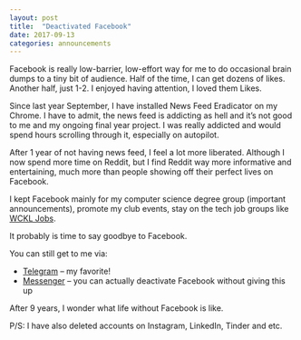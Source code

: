 ```yaml
---
layout: post
title:  "Deactivated Facebook"
date: 2017-09-13
categories: announcements
---
```


Facebook is really low-barrier, low-effort way for me to do occasional brain dumps to a tiny bit of audience. Half of the time, I can get dozens of likes. Another half, just 1-2. I enjoyed having attention, I loved them Likes.

Since last year September, I have installed News Feed Eradicator on my Chrome. I have to admit, the news feed is addicting as hell and it’s not good to me and my ongoing final year project. I was really addicted and would spend hours scrolling through it, especially on autopilot.

After 1 year of not having news feed, I feel a lot more liberated. Although I now spend more time on Reddit, but I find Reddit way more informative and entertaining, much more than people showing off their perfect lives on Facebook.

I kept Facebook mainly for my computer science degree group (important announcements), promote my club events, stay on the tech job groups like [WCKL Jobs](https://www.facebook.com/groups/wckljobs/).

It probably is time to say goodbye to Facebook.

You can still get to me via:

- [Telegram](https://t.me/anonoz) – my favorite!
- [Messenger](https://www.messenger.com/t/anonoz) – you can actually deactivate Facebook without giving this up

After 9 years, I wonder what life without Facebook is like.

P/S: I have also deleted accounts on Instagram, LinkedIn, Tinder and etc.
